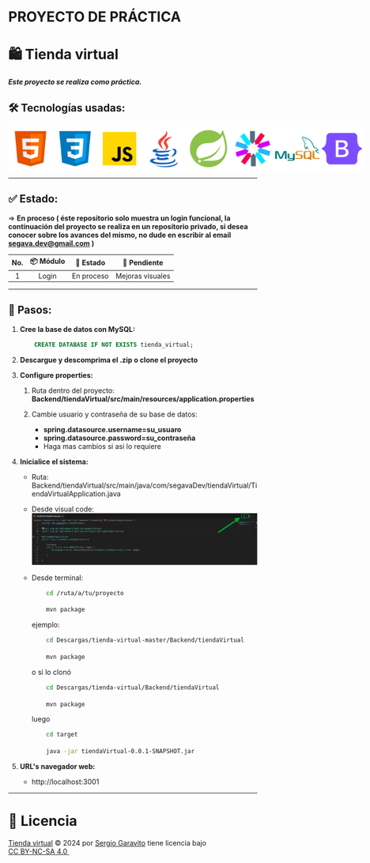 # PROYECTO DE PRÁCTICA

# 🛍️ Tienda virtual

***Este proyecto se realiza como práctica.***

## 🛠️ Tecnologías usadas:

<div style="display: flex; justify-content: space-evenly">
    <img src="./assets/html.png" alt="html logo" width=100px; height=90px>
    <img src="./assets/css.png" alt="html logo" width=100px; height=90px>
    <img src="./assets/javaScript.png" alt="html logo" width=100px; height=90px>
    <img src="./assets/java.png" alt="html logo" width=100px; height=90px>
    <img src="./assets/Spring Boot.png" alt="html logo" width=100px; height=90px>
    <img src="./assets/jwt.png" alt="html logo" width=100px; height=90px>
    <img src="./assets/MySQL.png" alt="html logo" width=100px; height=90px;>
    <img src="./assets/bootstrap.png" alt="html logo" width=100px; height=90px>
</div>

---

## ✅ Estado:
=> **En proceso ( éste repositorio solo muestra un login funcional, la continuación del proyecto se realiza en un repositorio privado, si desea conocer sobre los avances del mismo, no dude en escribir al email segava.dev@gmail.com )**

|No.| 📦 Módulo | 🚩 Estado | 🚧 Pendiente |
|:-:|:---------:|:---------:|:--------------:|
|1  |Login      |En proceso |Mejoras visuales|

---

## 📑 Pasos:

1. **Cree la base de datos con MySQL:**

    ~~~sql
        CREATE DATABASE IF NOT EXISTS tienda_virtual;
    ~~~

1. **Descargue y descomprima el .zip o clone el proyecto**

1. **Configure properties:**
    1. Ruta dentro del proyecto: **Backend/tiendaVirtual/src/main/resources/application.properties**

    2. Cambie usuario y contraseña de su base de datos:
        * **spring.datasource.username=su_usuaro**
        * **spring.datasource.password=su_contraseña**
        * Haga mas cambios si asi lo requiere

1. **Inicialice el sistema:**

    * Ruta: Backend/tiendaVirtual/src/main/java/com/segavaDev/tiendaVirtual/TiendaVirtualApplication.java

    * Desde visual code:
        ![Imagen guia](./assets/VISUAL%20CODE.png)

    * Desde terminal:

        ~~~bash
            cd /ruta/a/tu/proyecto

            mvn package
        ~~~

        ejemplo:
        ~~~bash
            cd Descargas/tienda-virtual-master/Backend/tiendaVirtual

            mvn package
        ~~~

        o si lo clonó

        ~~~bash
            cd Descargas/tienda-virtual/Backend/tiendaVirtual

            mvn package
        ~~~


        luego
        ~~~bash
            cd target

            java -jar tiendaVirtual-0.0.1-SNAPSHOT.jar
        ~~~

1. **URL's navegador web:**
    * http://localhost:3001


---
# 🔐 Licencia

<p xmlns:cc="http://creativecommons.org/ns#" xmlns:dct="http://purl.org/dc/terms/"><a property="dct:title" rel="cc:attributionURL" href="https://github.com/SegavaDev/tienda-virtual">Tienda virtual</a> © 2024 por <a rel="cc:attributionURL dct:creator" property="cc:attributionName" href="https://github.com/SegavaDev">Sergio Garavito</a> tiene licencia bajo <a href="https://creativecommons.org/licenses/by-nc-sa/4.0/?ref=chooser-v1" target="_blank" rel="license noopener noreferrer" style="display:inline-block;">CC BY-NC-SA 4.0 <img style="height:22px!important;margin-left:3px;vertical-align:text-bottom;" src="https://mirrors.creativecommons.org/presskit/icons/cc.svg?ref=chooser-v1" alt=""><img style="height:22px!important;margin-left:3px;vertical-align:text-bottom;" src="https://mirrors.creativecommons.org/presskit/icons/by.svg?ref=chooser-v1" alt=""><img style="height:22px!important;margin-left:3px;vertical-align:text-bottom;" src="https://mirrors.creativecommons.org/presskit/icons/nc.svg?ref=chooser-v1" alt=""><img style="height:22px!important;margin-left:3px;vertical-align:text-bottom;" src="https://mirrors.creativecommons.org/presskit/icons/sa.svg?ref=chooser-v1" alt=""></a></p>